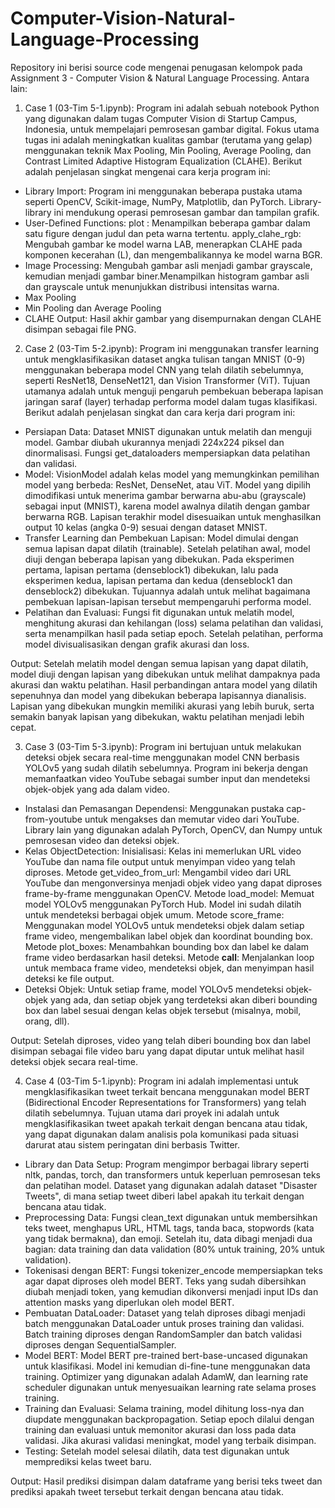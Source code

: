 # Computer-Vision-Natural-Language-Processing
Repository ini berisi source code mengenai penugasan kelompok pada Assignment 3 - Computer Vision &amp; Natural Language Processing. Antara lain:
1. Case 1 (03-Tim 5-1.ipynb): 
Program ini adalah sebuah notebook Python yang digunakan dalam tugas Computer Vision di Startup Campus, Indonesia, untuk mempelajari pemrosesan gambar digital. Fokus utama tugas ini adalah meningkatkan kualitas gambar (terutama yang gelap) menggunakan teknik Max Pooling, Min Pooling, Average Pooling, dan Contrast Limited Adaptive Histogram Equalization (CLAHE). Berikut adalah penjelasan singkat mengenai cara kerja program ini:
- Library Import: Program ini menggunakan beberapa pustaka utama seperti OpenCV, Scikit-image, NumPy, Matplotlib, dan PyTorch. Library-library ini mendukung operasi pemrosesan gambar dan tampilan grafik.
- User-Defined Functions: 
plot : Menampilkan beberapa gambar dalam satu figure dengan judul dan peta warna tertentu.
apply_clahe_rgb: Mengubah gambar ke model warna LAB, menerapkan CLAHE pada komponen kecerahan (L), dan mengembalikannya ke model warna BGR.
- Image Processing:
Mengubah gambar asli menjadi gambar grayscale, kemudian menjadi gambar biner.Menampilkan histogram gambar asli dan grayscale untuk menunjukkan distribusi intensitas warna.
- Max Pooling
- Min Pooling dan Average Pooling
- CLAHE
Output: Hasil akhir gambar yang disempurnakan dengan CLAHE disimpan sebagai file PNG.

2. Case 2 (03-Tim 5-2.ipynb):
Program ini menggunakan transfer learning untuk mengklasifikasikan dataset angka tulisan tangan MNIST (0-9) menggunakan beberapa model CNN yang telah dilatih sebelumnya, seperti ResNet18, DenseNet121, dan Vision Transformer (ViT). Tujuan utamanya adalah untuk menguji pengaruh pembekuan beberapa lapisan jaringan saraf (layer) terhadap performa model dalam tugas klasifikasi. Berikut adalah penjelasan singkat dan cara kerja dari program ini:
- Persiapan Data: 
Dataset MNIST digunakan untuk melatih dan menguji model. Gambar diubah ukurannya menjadi 224x224 piksel dan dinormalisasi. Fungsi get_dataloaders mempersiapkan data pelatihan dan validasi.
- Model:
VisionModel adalah kelas model yang memungkinkan pemilihan model yang berbeda: ResNet, DenseNet, atau ViT. Model yang dipilih dimodifikasi untuk menerima gambar berwarna abu-abu (grayscale) sebagai input (MNIST), karena model awalnya dilatih dengan gambar berwarna RGB. Lapisan terakhir model disesuaikan untuk menghasilkan output 10 kelas (angka 0-9) sesuai dengan dataset MNIST.
- Transfer Learning dan Pembekuan Lapisan:
Model dimulai dengan semua lapisan dapat dilatih (trainable). Setelah pelatihan awal, model diuji dengan beberapa lapisan yang dibekukan. Pada eksperimen pertama, lapisan pertama (denseblock1) dibekukan, lalu pada eksperimen kedua, lapisan pertama dan kedua (denseblock1 dan denseblock2) dibekukan. Tujuannya adalah untuk melihat bagaimana pembekuan lapisan-lapisan tersebut mempengaruhi performa model.
- Pelatihan dan Evaluasi: 
Fungsi fit digunakan untuk melatih model, menghitung akurasi dan kehilangan (loss) selama pelatihan dan validasi, serta menampilkan hasil pada setiap epoch. Setelah pelatihan, performa model divisualisasikan dengan grafik akurasi dan loss.

Output: Setelah melatih model dengan semua lapisan yang dapat dilatih, model diuji dengan lapisan yang dibekukan untuk melihat dampaknya pada akurasi dan waktu pelatihan. Hasil perbandingan antara model yang dilatih sepenuhnya dan model yang dibekukan beberapa lapisannya dianalisis. Lapisan yang dibekukan mungkin memiliki akurasi yang lebih buruk, serta semakin banyak lapisan yang dibekukan, waktu pelatihan menjadi lebih cepat.

3. Case 3 (03-Tim 5-3.ipynb):
Program ini bertujuan untuk melakukan deteksi objek secara real-time menggunakan model CNN berbasis YOLOv5 yang sudah dilatih sebelumnya. Program ini bekerja dengan memanfaatkan video YouTube sebagai sumber input dan mendeteksi objek-objek yang ada dalam video.
- Instalasi dan Pemasangan Dependensi:
Menggunakan pustaka cap-from-youtube untuk mengakses dan memutar video dari YouTube. Library lain yang digunakan adalah PyTorch, OpenCV, dan Numpy untuk pemrosesan video dan deteksi objek.
- Kelas ObjectDetection:
Inisialisasi: Kelas ini memerlukan URL video YouTube dan nama file output untuk menyimpan video yang telah diproses.
Metode get_video_from_url: Mengambil video dari URL YouTube dan mengonversinya menjadi objek video yang dapat diproses frame-by-frame menggunakan OpenCV.
Metode load_model: Memuat model YOLOv5 menggunakan PyTorch Hub. Model ini sudah dilatih untuk mendeteksi berbagai objek umum.
Metode score_frame: Menggunakan model YOLOv5 untuk mendeteksi objek dalam setiap frame video, mengembalikan label objek dan koordinat bounding box.
Metode plot_boxes: Menambahkan bounding box dan label ke dalam frame video berdasarkan hasil deteksi.
Metode __call__: Menjalankan loop untuk membaca frame video, mendeteksi objek, dan menyimpan hasil deteksi ke file output.
- Deteksi Objek:
Untuk setiap frame, model YOLOv5 mendeteksi objek-objek yang ada, dan setiap objek yang terdeteksi akan diberi bounding box dan label sesuai dengan kelas objek tersebut (misalnya, mobil, orang, dll).

Output: 
Setelah diproses, video yang telah diberi bounding box dan label disimpan sebagai file video baru yang dapat diputar untuk melihat hasil deteksi objek secara real-time.

4. Case 4 (03-Tim 5-1.ipynb):
Program ini adalah implementasi untuk mengklasifikasikan tweet terkait bencana menggunakan model BERT (Bidirectional Encoder Representations for Transformers) yang telah dilatih sebelumnya. Tujuan utama dari proyek ini adalah untuk mengklasifikasikan tweet apakah terkait dengan bencana atau tidak, yang dapat digunakan dalam analisis pola komunikasi pada situasi darurat atau sistem peringatan dini berbasis Twitter.
- Library dan Data Setup:
Program mengimpor berbagai library seperti nltk, pandas, torch, dan transformers untuk keperluan pemrosesan teks dan pelatihan model. Dataset yang digunakan adalah dataset "Disaster Tweets", di mana setiap tweet diberi label apakah itu terkait dengan bencana atau tidak.
- Preprocessing Data:
Fungsi clean_text digunakan untuk membersihkan teks tweet, menghapus URL, HTML tags, tanda baca, stopwords (kata yang tidak bermakna), dan emoji. Setelah itu, data dibagi menjadi dua bagian: data training dan data validation (80% untuk training, 20% untuk validation).
- Tokenisasi dengan BERT: 
Fungsi tokenizer_encode mempersiapkan teks agar dapat diproses oleh model BERT. Teks yang sudah dibersihkan diubah menjadi token, yang kemudian dikonversi menjadi input IDs dan attention masks yang diperlukan oleh model BERT.
- Pembuatan DataLoader:
Dataset yang telah diproses dibagi menjadi batch menggunakan DataLoader untuk proses training dan validasi. Batch training diproses dengan RandomSampler dan batch validasi diproses dengan SequentialSampler.
- Model BERT: 
Model BERT pre-trained bert-base-uncased digunakan untuk klasifikasi. Model ini kemudian di-fine-tune menggunakan data training. Optimizer yang digunakan adalah AdamW, dan learning rate scheduler digunakan untuk menyesuaikan learning rate selama proses training.
- Training dan Evaluasi: 
Selama training, model dihitung loss-nya dan diupdate menggunakan backpropagation. Setiap epoch dilalui dengan training dan evaluasi untuk memonitor akurasi dan loss pada data validasi. Jika akurasi validasi meningkat, model yang terbaik disimpan.
- Testing: Setelah model selesai dilatih, data test digunakan untuk memprediksi kelas tweet baru. 

Output: Hasil prediksi disimpan dalam dataframe yang berisi teks tweet dan prediksi apakah tweet tersebut terkait dengan bencana atau tidak.

